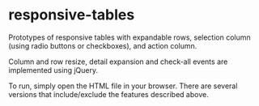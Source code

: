 responsive-tables
=================

Prototypes of responsive tables with expandable rows, selection column (using radio buttons or checkboxes), and action column.

Column and row resize, detail expansion and check-all events are implemented using jQuery.

To run, simply open the HTML file in your browser. There are several versions that include/exclude the features described above.
